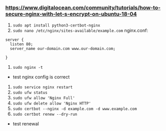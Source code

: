 ### https://www.digitalocean.com/community/tutorials/how-to-secure-nginx-with-let-s-encrypt-on-ubuntu-18-04

1. `sudo apt install python3-certbot-nginx`
1. `sudo nano /etc/nginx/sites-available/example.com`
   nginx.conf:

```
server {
  listen 80;
  server_name our-domain.com www.our-domain.com;

}
```

1. `sudo nginx -t`

-   test nginx config is correct

1. `sudo service nginx restart`
1. `sudo ufw status`
1. `sudo ufw allow 'Nginx Full'`
1. `sudo ufw delete allow 'Nginx HTTP'`
1. `sudo certbot --nginx -d example.com -d www.example.com`
1. `sudo certbot renew --dry-run`

-   test renewal
